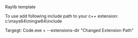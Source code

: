  Raylib template

To use add following include path to your c++ extension:
    c:\msys64\mingw64\include

 Targegt: Code.exe + --extensions-dir "Changed Extension Path" 
